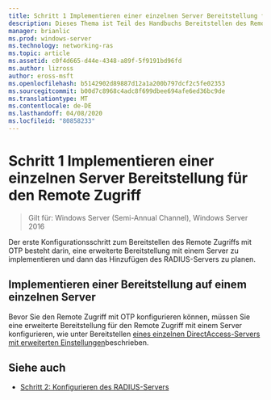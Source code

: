 ```yaml
---
title: Schritt 1 Implementieren einer einzelnen Server Bereitstellung für den Remote Zugriff
description: Dieses Thema ist Teil des Handbuchs Bereitstellen des Remote Zugriffs mit OTP-Authentifizierung in Windows Server 2016.
manager: brianlic
ms.prod: windows-server
ms.technology: networking-ras
ms.topic: article
ms.assetid: c0f4d665-d44e-4348-a89f-5f9191bd96fd
ms.author: lizross
author: eross-msft
ms.openlocfilehash: b5142902d89887d12a1a200b797dcf2c5fe02353
ms.sourcegitcommit: b00d7c8968c4adc8f699dbee694afe6ed36bc9de
ms.translationtype: MT
ms.contentlocale: de-DE
ms.lasthandoff: 04/08/2020
ms.locfileid: "80858233"
---
```

# <a name="step-1-implement-a-single-server-remote-access-deployment"></a>Schritt 1 Implementieren einer einzelnen Server Bereitstellung für den Remote Zugriff

>Gilt für: Windows Server (Semi-Annual Channel), Windows Server 2016

Der erste Konfigurationsschritt zum Bereitstellen des Remote Zugriffs mit OTP besteht darin, eine erweiterte Bereitstellung mit einem Server zu implementieren und dann das Hinzufügen des RADIUS-Servers zu planen.  
  
## <a name="implement-a-single-server-deployment"></a>Implementieren einer Bereitstellung auf einem einzelnen Server  
Bevor Sie den Remote Zugriff mit OTP konfigurieren können, müssen Sie eine erweiterte Bereitstellung für den Remote Zugriff mit einem Server konfigurieren, wie unter Bereitstellen [eines einzelnen DirectAccess-Servers mit erweiterten Einstellungen](https://technet.microsoft.com/windows-server-docs/networking/remote-access/directaccess/single-server-advanced/deploy-a-single-directaccess-server-with-advanced-settings)beschrieben.  
  
## <a name="see-also"></a><a name="BKMK_Links"></a>Siehe auch  
  
-   [Schritt 2: Konfigurieren des RADIUS-Servers](Step-2-Configure-the-RADIUS-Server.md)  
  


